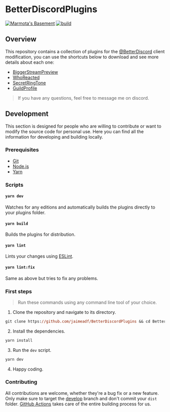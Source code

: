 # BetterDiscordPlugins
[![Marmota's Basement](https://discordapp.com/api/guilds/514185816315265068/widget.png)](https://discord.gg/z6Yx9A8VDR)
[![build](https://github.com/jaimeadf/BetterDiscordPlugins/actions/workflows/build.yml/badge.svg)](https://github.com/jaimeadf/BetterDiscordPlugins/actions/workflows/build.yml)

## Overview

This repository contains a collection of plugins for the [@BetterDiscord](https://github.com/BetterDiscord) client modification, you can use the shortcuts below to download and see more details about each one:
- [BiggerStreamPreview](/src/BiggerStreamPreview)
- [WhoReacted](/src/WhoReacted)
- [SecretRingTone](/src/SecretRingTone)
- [GuildProfile](/src/GuildProfile)

> If you have any questions, feel free to message me on discord.

## Development

This section is designed for people who are willing to contribute or want to modify the source code for personal use. Here you can find all the information for developing and building locally.

### Prerequisites

- [Git](https://git-scm.com)
- [Node.js](https://nodejs.org)
- [Yarn](https://yarnpkg.com/)

### Scripts

#### `yarn dev`

Watches for any editions and automatically builds the plugins directly to your plugins folder.

#### `yarn build`

Builds the plugins for distribution.

#### `yarn lint`
Lints your changes using [ESLint](https://eslint.org/).

#### `yarn lint:fix`
Same as above but tries to fix any problems.

### First steps

> Run these commands using any command line tool of your choice.

1. Clone the repository and navigate to its directory.
```ps
git clone https://github.com/jaimeadf/BetterDiscordPlugins && cd BetterDiscordPlugins
```

2. Install the dependencies.
```ps
yarn install
```

3. Run the `dev` script.
```ps
yarn dev
```

4. Happy coding.

### Contributing

All contributions are welcome, whether they're a bug fix or a new feature. Only make sure to target the [develop](https://github.com/jaimeadf/BetterDiscordPlugins/tree/develop) branch and don't commit your `dist` folder. [GitHub Actions](https://github.com/features/actions) takes care of the entire building process for us.
